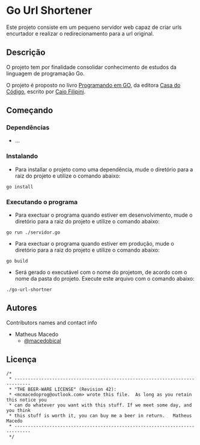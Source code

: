 # Go Url Shortener

Este projeto consiste em um pequeno servidor web capaz de criar urls encurtador e realizar o redirecionamento para a url original.

## Descrição

O projeto tem por finalidade consolidar conhecimento de estudos da linguagem de programação Go.

O projeto é proposto no livro [Programando em GO](https://www.casadocodigo.com.br/products/livro-google-go?_pos=1&_sid=64f32ac46&_ss=r), da editora [Casa do Código](https://www.casadocodigo.com.br/), escrito por [Caio Filipini](https://github.com/caiofilipini).

## Começando

### Dependências

* ...

### Instalando

* Para installar o projeto como uma dependência, mude o diretório para a raiz do projeto e utilize o comando abaixo:

```
go install
```


### Executando o programa

* Para exectuar o programa quando estiver em desenvolvimento, mude o diretório para a raiz do projeto e utilize o comando abaixo:

```
go run ./servidor.go
```

* Para exectuar o programa quando estiver em produção, mude o diretório para a raiz do projeto e utilize o comando abaixo:

```
go build
```

* Será gerado o executável com o nome do projetom, de acordo com o nome da pasta do projeto. Execute este arquivo com o comando abaixo:
```
./go-url-shortner
```

## Autores

Contributors names and contact info

- Matheus Macedo
  - [@macedobical](https://twitter.com/macedobical)


## Licença
```
/*
 * ----------------------------------------------------------------------------
 * "THE BEER-WARE LICENSE" (Revision 42):
 * <mcmacedoprog@outlook.com> wrote this file.  As long as you retain this notice you
 * can do whatever you want with this stuff. If we meet some day, and you think
 * this stuff is worth it, you can buy me a beer in return.   Matheus Macedo
 * ----------------------------------------------------------------------------
 */
 ```
